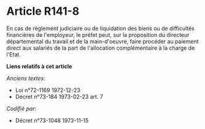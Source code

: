 # Article R141-8

En cas de règlement judiciaire ou de liquidation des biens ou de difficultés financières de l'employeur, le préfet peut, sur
la proposition du directeur départemental du travail et de la main-d'oeuvre, faire procéder au paiement direct aux salariés
de la part de l'allocation complémentaire à la charge de l'Etat.

**Liens relatifs à cet article**

_Anciens textes_:

  - Loi n°72-1169 1972-12-23
  - Décret n°73-184 1973-02-23 art. 7

_Codifié par_:

  - Décret n°73-1048 1973-11-15
